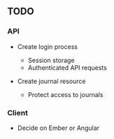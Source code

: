 ## TODO

### API

- Create login process
    - Session storage
    - Authenticated API requests

- Create journal resource
    - Protect access to journals


### Client

- Decide on Ember or Angular

